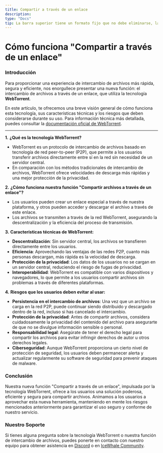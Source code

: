 ```yaml
---
title: Compartir a través de un enlace
description: 
type: "Docs"
tip: La barra superior tiene un formato fijo que no debe eliminarse, la descripción es la descripción del artículo. Si no se completa, se tomará el primer párrafo del contenido.
---
```

# Cómo funciona "Compartir a través de un enlace"

### Introducción

Para proporcionar una experiencia de intercambio de archivos más rápida, segura y eficiente, nos enorgullece presentar una nueva función: el intercambio de archivos a través de un enlace, que utiliza la tecnología **WebTorrent**.

En este artículo, te ofrecemos una breve visión general de cómo funciona esta tecnología, sus características técnicas y los riesgos que deben considerarse durante su uso. Para información técnica más detallada, puedes consultar la [documentación oficial de WebTorrent](https://github.com/webtorrent/webtorrent/blob/master/docs/faq.md).

---

**1.** ****¿Qué es la tecnología WebTorrent?****

* WebTorrent es un protocolo de intercambio de archivos basado en tecnología de red peer-to-peer (P2P), que permite a los usuarios transferir archivos directamente entre sí en la red sin necesidad de un servidor central.
* En comparación con los métodos tradicionales de intercambio de archivos, WebTorrent ofrece velocidades de descarga más rápidas y una mejor protección de la privacidad.

**2.** **¿Cómo funciona nuestra función "Compartir archivos a través de un enlace"?**

* Los usuarios pueden crear un enlace especial a través de nuestra plataforma, y otros pueden acceder y descargar el archivo a través de este enlace.
* Los archivos se transmiten a través de la red WebTorrent, asegurando la descentralización y la eficiencia del proceso de transmisión.

**3.** **Características técnicas de WebTorrent:**

* **Descentralización**: Sin servidor central, los archivos se transfieren directamente entre los usuarios.
* **Eficiencia**: Aprovechando las ventajas de las redes P2P, cuanto más personas descargan, más rápida es la velocidad de descarga.
* **Protección de la privacidad**: Los datos de los usuarios no se cargan en un servidor central, reduciendo el riesgo de fugas de privacidad.
* **Interoperabilidad**: WebTorrent es compatible con varios dispositivos y navegadores, lo que permite a los usuarios compartir archivos sin problemas a través de diferentes plataformas.

**4.** **Riesgos que los usuarios deben evitar al usar:**

* **Persistencia en el intercambio de archivos**: Una vez que un archivo se carga en la red P2P, puede continuar siendo distribuido y descargado dentro de la red, incluso si has cancelado el intercambio.
* **Protección de la privacidad**: Antes de compartir archivos, considera cuidadosamente la privacidad del contenido del archivo para asegurarte de que no se divulgue información sensible o personal.
* **Responsabilidad legal**: Asegúrate de tener el derecho legal para compartir los archivos para evitar infringir derechos de autor u otros derechos legales.
* **Ciberseguridad**: Aunque WebTorrent proporciona un cierto nivel de protección de seguridad, los usuarios deben permanecer alerta y actualizar regularmente su software de seguridad para prevenir ataques de malware.

### Conclusión

Nuestra nueva función "Compartir a través de un enlace", impulsada por la tecnología WebTorrent, ofrece a los usuarios una solución poderosa, eficiente y segura para compartir archivos.
Animamos a los usuarios a aprovechar esta nueva herramienta, manteniendo en mente los riesgos mencionados anteriormente para garantizar el uso seguro y conforme de nuestro servicio.

### Nuestro Soporte

Si tienes alguna pregunta sobre la tecnología WebTorrent o nuestra función de intercambio de archivos, puedes ponerte en contacto con nuestro equipo para obtener asistencia en [Discord](https://discord.gg/f9nzbmpMtU) o en [IceWhale Community](https://community.zimaspace.com/).